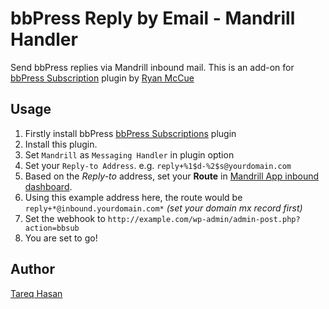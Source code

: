# bbPress Reply by Email - Mandrill Handler

Send bbPress replies via Mandrill inbound mail. This is an add-on for [bbPress Subscription](https://github.com/rmccue/bbPress-Reply-by-Email) plugin by [Ryan McCue](https://github.com/rmccue)

Usage
------------------

1. Firstly install bbPress [bbPress Subscriptions](https://github.com/rmccue/bbPress-Reply-by-Email) plugin
2. Install this plugin.
3. Set `Mandrill` as `Messaging Handler` in plugin option
4. Set your `Reply-to Address`. e.g. `reply+%1$d-%2$s@yourdomain.com`
5. Based on the *Reply-to* address, set your **Route** in [Mandrill App inbound dashboard](https://mandrillapp.com/inbound).
6. Using this example address here, the route would be `reply+*@inbound.yourdomain.com*` *(set your domain mx record first)*
7. Set the webhook to `http://example.com/wp-admin/admin-post.php?action=bbsub`
8. You are set to go!


Author
----------------------------
[Tareq Hasan](http://tareq.wedevs.com)